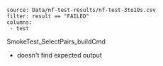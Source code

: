 ```csvtable
source: Data/nf-test-results/nf-test-3to10s.csv
filter: result == "FAILED"
columns:
 - test
```

SmokeTest_SelectPairs_buildCmd
+ doesn't find expected output